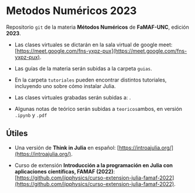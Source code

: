 # Metodos Numéricos 2023

Repositorio `git` de la materia **Métodos Numéricos** de **FaMAF-UNC**, edición **2023**.

* Las clases virtuales se dictarán en la sala virtual de google meet: [https://meet.google.com/fns-yxpz-pux](https://meet.google.com/fns-yxpz-pux).

* Las guías de la materia serán subidas a la carpeta `guias`.

* En la carpeta `tutoriales` pueden encontrar distintos tutoriales, incluyendo uno sobre cómo instalar Julia.

* Las clases virtuales grabadas serán subidas a: []().

* Algunas notas de teórico serán subidas a `teoricos`ambos, en versión `.ipynb` y `.pdf` 

## Útiles

* Una versión de **Think in Julia** en español: [https://introajulia.org/](https://introajulia.org/).

* Curso de extensión **Introducción a la programación en Julia con aplicaciones científicas, FAMAF (2022)**: [https://github.com/jipphysics/curso-extension-julia-famaf-2022](https://github.com/jipphysics/curso-extension-julia-famaf-2022).

<!---

## Utiles

* [Guía concisa de Julia con los primeros rudimentos para manejarse en el curso](https://sites.google.com/site/arturoerdely/programacion-en-julia/introjulia).

* [Julia básico](https://github.com/jltabara/Julia-y-las-Matematicas).

* [Una versión de *Think in Julia* en español](https://introajulia.org/introAjulia.pdf).

* [Vectores en Julia](https://drive.google.com/file/d/1I-jJH3eUCN8FM-aAMGSpebyukgMgg2Am/view).

--->


